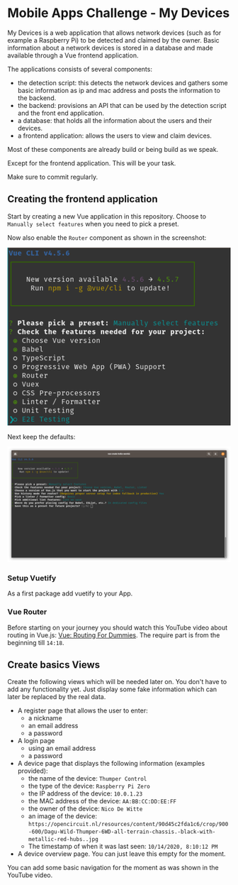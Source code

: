 # Mobile Apps Challenge - My Devices

My Devices is a web application that allows network devices (such as for example a Raspberry Pi) to be detected and claimed by the owner. Basic information about a network devices is stored in a database and made available through a Vue frontend application.

The applications consists of several components:

* the detection script: this detects the network devices and gathers some basic information as ip and mac address and posts the information to the backend.
* the backend: provisions an API that can be used by the detection script and the front end application.
* a database: that holds all the information about the users and their devices.
* a frontend application: allows the users to view and claim devices.

Most of these components are already build or being build as we speak.

Except for the frontend application. This will be your task.

Make sure to commit regularly.

## Creating the frontend application

Start by creating a new Vue application in this repository. Choose to `Manually select features` when you need to pick a preset.

Now also enable the `Router` component as shown in the screenshot:

![Router](./img/preset-features.png)

Next keep the defaults:

![Defaults](./img/defaults.png)

### Setup Vuetify

As a first package add vuetify to your App.

### Vue Router

Before starting on your journey you should watch this YouTube video about routing in Vue.js: [Vue: Routing For Dummies](https://www.youtube.com/watch?v=-uCUCmrNgeo). The require part is from the beginning till `14:18`.

## Create basics Views

Create the following views which will be needed later on. You don't have to add any functionality yet. Just display some fake information which can later be replaced by the real data.

* A register page that allows the user to enter:
  * a nickname
  * an email address
  * a password
* A login page
  * using an email address
  * a password
* A device page that displays the following information (examples provided):
  * the name of the device: `Thumper Control`
  * the type of the device: `Raspberry Pi Zero`
  * the IP address of the device: `10.0.1.23`
  * the MAC address of the device: `AA:BB:CC:DD:EE:FF`
  * the owner of the device: `Nico De Witte`
  * an image of the device: `https://opencircuit.nl/resources/content/90d45c2fda1c6/crop/900-600/Dagu-Wild-Thumper-6WD-all-terrain-chassis.-black-with-metallic-red-hubs..jpg`
  * The timestamp of when it was last seen: `10/14/2020, 8:10:12 PM`
* A device overview page. You can just leave this empty for the moment.

You can add some basic navigation for the moment as was shown in the YouTube video.
